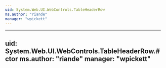 ```yaml
---
uid: System.Web.UI.WebControls.TableHeaderRow
ms.author: "riande"
manager: "wpickett"
---
```


---
uid: System.Web.UI.WebControls.TableHeaderRow.#ctor
ms.author: "riande"
manager: "wpickett"
---
